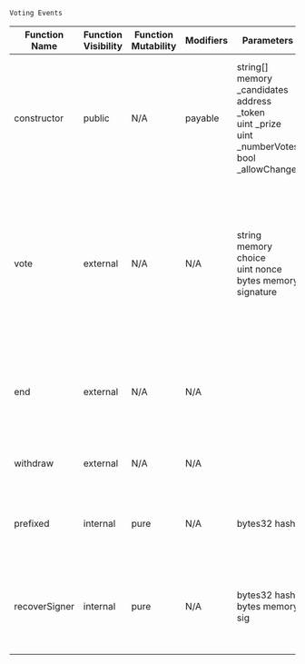 `Voting Events`

| Function Name | Function Visibility | Function Mutability | Modifiers | Parameters | Action - Notes |
| --- | --- | --- | --- | --- | --- |
| constructor | public | N/A | payable | string[] memory _candidates <br> address _token <br> uint _prize <br> uint _numberVotes <br> bool _allowChange | - Set the reward for participating <br> - Declare the total number of votes - Declare if the votes can be changed |
| vote | external | N/A | N/A | string memory choice <br> uint nonce <br> bytes memory signature | - Use the signature signed by the event organizer to vote <br> - Change the vote if permitted <br> - Transfer token/ETH to msg.sender as reward |
| end | external | N/A | N/A | | - Only the organizer can call this function <br> - Declare the end of the voting event |
| withdraw | external | N/A | N/A | | - Withdraw the reward from participating |
| prefixed | internal | pure | N/A | bytes32 hash | - Builds a prefixed hash to mimic the behavior of eth_sign |
| recoverSigner | internal | pure | N/A | bytes32 hash <br> bytes memory sig | - Recover the signer of the message from the given hash and signature |
